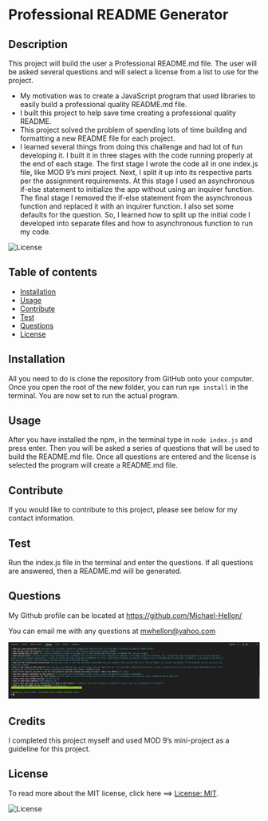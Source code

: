 
# Professional README Generator

## Description
  This project will build the user a Professional README.md file. The user will be asked several questions and will select a license from a list to use for the project.

- My motivation was to create a JavaScript program that used libraries to easily build a professional quality README.md file.
- I built this project to help save time creating a professional quality README.
- This project solved the problem of spending lots of time building and formatting a new README file for each project.
- I learned several things from doing this challenge and had lot of fun developing it. I built it in three stages with the code running properly at the end of each stage. The first stage I wrote the code all in one index.js file, like MOD 9’s mini project. Next, I split it up into its respective parts per the assignment requirements. At this stage I used an asynchronous if-else statement to initialize the app without using an inquirer function. The final stage I removed the if-else statement from the asynchronous function and replaced it with an inquirer function. I also set some defaults for the question. So, I learned how to split up the initial code I developed into separate files and how to asynchronous function to run my code.  
  
![License](https://img.shields.io/badge/License-MIT-green.svg)


## Table of contents

  * [Installation](#installation)
  * [Usage](#usage)
  * [Contribute](#contribute)
  * [Test](#test)
  * [Questions](#questions)
  * [License](#license) 


## Installation
All you need to do is clone the repository from GitHub onto your computer. Once you open the root of the new folder, you can run `npm install` in the terminal. You are now set to run the actual program.

## Usage
After you have installed the npm, in the terminal type in `node index.js` and press enter. Then you will be asked a series of questions that will be used to build the README.md file. Once all questions are entered and the license is selected the program will create a README.md file. 

## Contribute
If you would like to contribute to this project, please see below for my contact information.

## Test
Run the index.js file in the terminal and enter the questions. If all questions are answered, then a README.md will be generated.

## Questions
My Github profile can be located at <https://github.com/Michael-Hellon/>

You can email me with any questions at mwhellon@yahoo.com

![screenshot](/assets/images/screenshot.png)

## Credits
I completed this project myself and used MOD 9’s mini-project as a guideline for this project.

## License

To read more about the MIT license, click here ==> [License: MIT](https://opensource.org/licenses/MIT).

![License](https://img.shields.io/badge/License-MIT-green.svg)
  